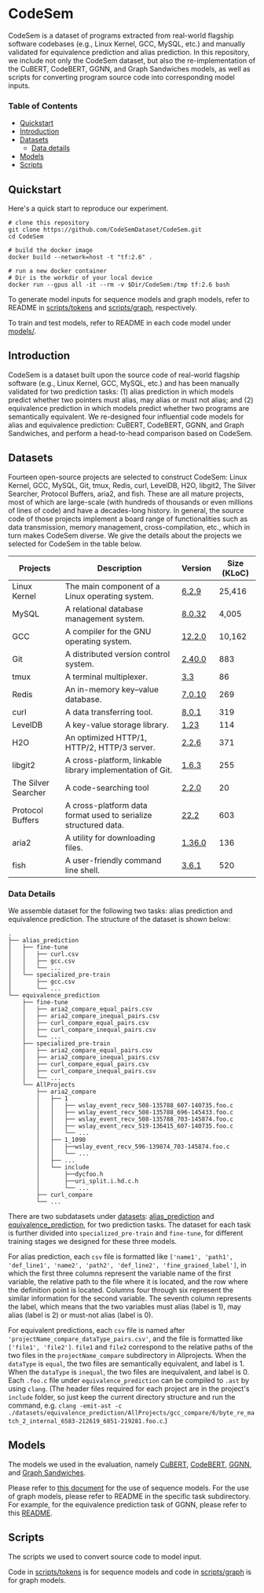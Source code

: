 # CodeSem

CodeSem is a dataset of programs extracted from real-world flagship software codebases (e.g., Linux Kernel, GCC, MySQL, etc.) and manually validated for equivalence prediction and alias prediction. In this repository, we include not only the CodeSem dataset, but also the re-implementation of the CuBERT, CodeBERT, GGNN, and Graph Sandwiches models, as well as scripts for converting program source code into corresponding model inputs.

<!-- Next we'll cover the contents of each subdirectory. -->

### Table of Contents
  - [Quickstart](#quickstart)
  - [Introduction](#introduction)
  - [Datasets](#datasets)
    <!-- + [Dataset of Local-Level Pre-Training](#dataset-of-local-level-pre-training) -->
    + [Data details](#data-details)
  - [Models](#models)
  - [Scripts](#scripts)


## Quickstart
Here's a quick start to reproduce our experiment.
```shell
# clone this repository
git clone https://github.com/CodeSemDataset/CodeSem.git
cd CodeSem

# build the docker image
docker build --network=host -t "tf:2.6" .

# run a new docker container
# Dir is the workdir of your local device
docker run --gpus all -it --rm -v $Dir/CodeSem:/tmp tf:2.6 bash
```
To generate model inputs for sequence models and graph models, refer to README in [scripts/tokens](https://github.com/CodeSemDataset/CodeSem/tree/main/scripts/tokens) and [scripts/graph](https://github.com/CodeSemDataset/CodeSem/tree/main/scripts/graph), respectively.

To train and test models, refer to README in each code model under [models/](https://github.com/CodeSemDataset/CodeSem/tree/main/models).
## Introduction
CodeSem is a dataset built upon the source code of real-world flagship software (e.g., Linux Kernel, GCC, MySQL, etc.) and has been manually validated for two prediction tasks: (1) alias prediction in which models predict whether two pointers must alias, may alias or must not alias; and (2) equivalence prediction in which models predict whether two programs are semantically equivalent. We re-designed four influential code models for alias and equivalence prediction: CuBERT, CodeBERT, GGNN, and Graph Sandwiches, and perform a head-to-head comparison based on CodeSem.

## Datasets

<!-- The dataset for alias prediction and equivalence prediction that we collected. -->
<!-- The details about the projects we selected for CodeSem are shown below. -->
Fourteen open-source projects are selected to construct CodeSem: Linux Kernel, GCC, MySQL, Git, tmux, Redis, curl, LevelDB, H2O, libgit2, The Silver Searcher, Protocol Buffers, aria2, and fish. These are all mature projects, most of which are large-scale (with hundreds of thousands or even millions of lines of code) and have a decades-long history. In general, the source code of those projects implement a board range of functionalities such as data transmission, memory management, cross-compilation, etc., which in turn makes CodeSem diverse. We give the details about the projects we selected for CodeSem in the table below.

| Projects     | Description                                     | Version | Size (KLoC) |
| ------------ | ----------------------------------------------- | ------- | ----------- |
| Linux Kernel | The main component of a Linux operating system. | [6.2.9](https://cdn.kernel.org/pub/linux/kernel/v6.x/linux-6.2.9.tar.gz)   | 25,416      |
| MySQL        | A relational database management system.        | [8.0.32](https://github.com/mysql/mysql-server/archive/refs/tags/mysql-8.0.32.tar.gz)  | 4,005       |
| GCC          | A compiler for the GNU operating system.        | [12.2.0](https://ftp.gnu.org/gnu/gcc/gcc-12.2.0/gcc-12.2.0.tar.gz)  | 10,162      |
| Git          | A distributed version control system.           | [2.40.0](https://github.com/git/git/archive/refs/tags/v2.40.0.tar.gz)  | 883         |
| tmux         | A terminal multiplexer.                         | [3.3](https://github.com/tmux/tmux/archive/refs/tags/3.3.tar.gz) | 86          |
| Redis        | An in-memory key–value database.                | [7.0.10](https://github.com/redis/redis/archive/refs/tags/7.0.10.tar.gz)   | 269         |
| curl         | A data transferring tool.                       | [8.0.1](https://github.com/curl/curl/archive/refs/tags/curl-8_0_1.tar.gz)  | 319         |
| LevelDB      | A key-value storage library.                    | [1.23](https://github.com/google/leveldb/archive/refs/tags/1.23.tar.gz)    | 114         |
| H2O          | An optimized HTTP/1, HTTP/2, HTTP/3 server.     | [2.2.6](https://github.com/h2o/h2o/archive/refs/tags/v2.2.6.tar.gz) |  371         |
| libgit2      | A cross-platform, linkable library implementation of Git. |  [1.6.3](https://github.com/libgit2/libgit2/archive/refs/tags/v1.6.3.tar.gz) |  255      |
| The Silver Searcher |   A code-searching tool                  | [2.2.0](https://github.com/ggreer/the_silver_searcher/archive/refs/tags/2.2.0.tar.gz) | 20          |
| Protocol Buffers|  A cross-platform data format used to serialize structured data. | [22.2](https://github.com/protocolbuffers/protobuf/releases/download/v22.2/protobuf-22.2.tar.gz) |   603     |
| aria2        |    A utility for downloading files.             | [1.36.0](https://github.com/aria2/aria2/archive/refs/tags/release-1.36.0.tar.gz) |  136     |
| fish         |   A user-friendly command line shell.           | [3.6.1](https://github.com/fish-shell/fish-shell/archive/refs/tags/3.6.1.tar.gz) |  520      |

### Data Details
We assemble dataset for the following two tasks: alias prediction and equivalence prediction. The structure of the dataset is shown below:
```
.
├── alias_prediction
│   ├── fine-tune
│   │   ├── curl.csv
│   │   ├── gcc.csv
│   │   └── ...
│   └── specialized_pre-train
│       ├── gcc.csv
│       └── ...
└── equivalence_prediction
    ├── fine-tune
    │   ├── aria2_compare_equal_pairs.csv
    │   ├── aria2_compare_inequal_pairs.csv
    │   ├── curl_compare_equal_pairs.csv
    │   ├── curl_compare_inequal_pairs.csv
    │   └── ...
    ├── specialized_pre-train
    │   ├── aria2_compare_equal_pairs.csv
    │   ├── aria2_compare_inequal_pairs.csv
    │   ├── curl_compare_equal_pairs.csv
    │   ├── curl_compare_inequal_pairs.csv
    │   └── ...
    └── AllProjects
        ├── aria2_compare
        │   ├── 1
        │   │   ├── wslay_event_recv_508-135788_607-140735.foo.c
        │   │   ├── wslay_event_recv_508-135788_696-145433.foo.c
        │   │   ├── wslay_event_recv_508-135788_703-145874.foo.c
        │   │   ├── wslay_event_recv_519-136415_607-140735.foo.c
        │   │   └── ...
        │   ├── 1_1090
        │   │   ├──wslay_event_recv_596-139874_703-145874.foo.c
        │   │   └── ...
        │   ├── ...
        │   └── include
        │       ├──dycfoo.h
        │       ├──uri_split.i.hd.c.h
        │       └── ...
        ├── curl_compare
        └── ...
```
There are two subdatasets under [datasets](https://github.com/CodeSemDataset/CodeSem/tree/main/datasets): [alias_prediction](https://github.com/CodeSemDataset/CodeSem/tree/main/datasets/alias_prediction) and [equivalence_prediction](https://github.com/CodeSemDataset/CodeSem/tree/main/datasets/equivalence_prediction), for two prediction tasks. The dataset for each task is further divided into `specialized_pre-train` and `fine-tune`, for different training stages we designed for these three models. 

For alias prediction, each `csv` file is formatted like `['name1', 'path1', 'def_line1', 'name2', 'path2', 'def_line2', 'fine_grained_label']`, in which the first three columns represent the variable name of the first variable, the relative path to the file where it is located, and the row where the definition point is located. Columns four through six represent the similar information for the second variable. The seventh column represents the label, which means that the two variables must alias (label is 1), may alias (label is 2) or must-not alias (label is 0). 

For equivalent predictions, each `csv` file is named after` 'projectName_compare_dataType_pairs.csv'`, and the file is formatted like `['file1', 'file2']`. `file1` and `file2` correspond to the relative paths of the two files in the `projectName_compare` subdirectory in Allprojects. When the `dataType` is `equal`, the two files are semantically equivalent, and label is 1. When the `dataType` is `inequal`, the two files are inequivalent, and label is 0. Each `.foo.c` file under `equivalence_prediction` can be compiled to `.ast` by using `clang`. (The header files required for each project are in the project's `include` folder, so just keep the current directory structure and run the command, e.g. `clang -emit-ast -c ./datasets/equivalence_prediction/AllProjects/gcc_compare/6/byte_re_match_2_internal_6583-212619_6851-219281.foo.c`.)

## Models

The models we used in the evaluation, namely [CuBERT](https://github.com/CodeSemDataset/CodeSem/tree/main/models/CuBERT), [CodeBERT](https://github.com/CodeSemDataset/CodeSem/tree/main/models/CodeBERT), [GGNN](https://github.com/CodeSemDataset/CodeSem/tree/main/models/GGNN), and [Graph Sandwiches](https://github.com/CodeSemDataset/CodeSem/tree/main/models/GraphSandwiches).

Please refer to [this document](https://github.com/CodeSemDataset/CodeSem/blob/main/models/CuBERT/README.md) for the use of sequence models. For the use of graph models, please refer to README in the specific task subdirectory. For example, for the equivalence prediction task of GGNN, please refer to this [README](https://github.com/CodeSemDataset/CodeSem/blob/main/models/GGNN/ggnn_for_equivalent/README.md).

## Scripts

The scripts we used to convert source code to model input.

Code in [scripts/tokens](https://github.com/CodeSemDataset/CodeSem/tree/main/scripts/tokens) is for sequence models and code in [scripts/graph](https://github.com/CodeSemDataset/CodeSem/tree/main/scripts/graph) is for graph models.
